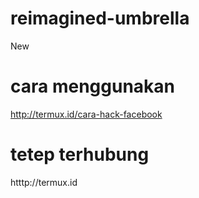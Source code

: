 # reimagined-umbrella
New
# cara menggunakan
http://termux.id/cara-hack-facebook
# tetep terhubung 
htttp://termux.id
